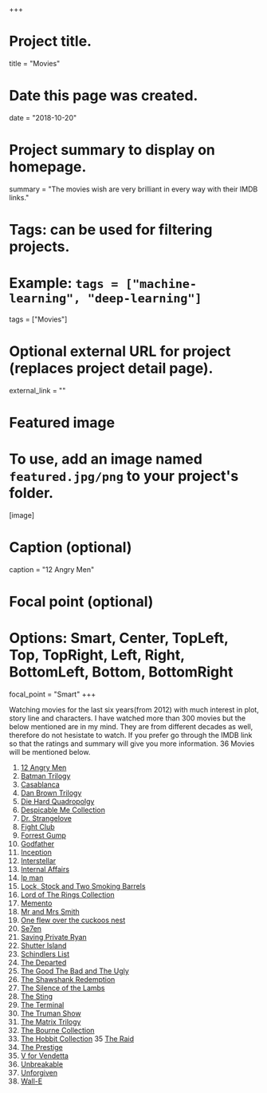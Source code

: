 +++
# Project title.
title = "Movies"

# Date this page was created.
date = "2018-10-20"

# Project summary to display on homepage.
summary = "The movies wish are very brilliant in every way with their IMDB links."

# Tags: can be used for filtering projects.
# Example: `tags = ["machine-learning", "deep-learning"]`
tags = ["Movies"]

# Optional external URL for project (replaces project detail page).
external_link = ""

# Featured image
# To use, add an image named `featured.jpg/png` to your project's folder. 
[image]
  # Caption (optional)
  caption = "12 Angry Men"
  
  # Focal point (optional)
  # Options: Smart, Center, TopLeft, Top, TopRight, Left, Right, BottomLeft, Bottom, BottomRight
  focal_point = "Smart"
+++

Watching movies for the last six years(from 2012) with much interest in plot, story line and characters. I have 
watched more than 300 movies but the below mentioned are in my mind. They are from different decades as well, 
therefore do not hesistate to watch. If you prefer go through the IMDB link so that the ratings and summary will
give you more information. 36 Movies will be mentioned below.

1. [12 Angry Men](https://www.imdb.com/title/tt0050083/?ref_=nv_sr_1) 
2. [Batman Trilogy](https://www.imdb.com/title/tt1345836/?ref_=nv_sr_2)
3. [Casablanca](https://www.imdb.com/title/tt0034583/?ref_=nv_sr_1)
4. [Dan Brown Trilogy](https://www.imdb.com/title/tt0382625/?ref_=nv_sr_1)
5. [Die Hard Quadropolgy](https://www.imdb.com/title/tt0095016/?ref_=nv_sr_1) 
6. [Despicable Me Collection](https://www.imdb.com/title/tt1323594/?ref_=nv_sr_1) 
7. [Dr. Strangelove](https://www.imdb.com/title/tt0057012/?ref_=nv_sr_1)
8. [Fight Club](https://www.imdb.com/title/tt0137523/?ref_=nv_sr_1)
9. [Forrest Gump](https://www.imdb.com/title/tt0109830/?ref_=nv_sr_1)
10. [Godfather](https://www.imdb.com/title/tt0068646/?ref_=nv_sr_1) 
11. [Inception](https://www.imdb.com/title/tt1375666/?ref_=nv_sr_1)
12. [Interstellar](https://www.imdb.com/title/tt0816692/?ref_=nv_sr_1)
13. [Internal Affairs](https://www.imdb.com/title/tt0338564/?ref_=tt_rec_tti)
14. [Ip man](https://www.imdb.com/title/tt1220719/?ref_=nv_sr_1) 
15. [Lock, Stock and Two Smoking Barrels](https://www.imdb.com/title/tt0120735/?ref_=nv_sr_1)
16. [Lord of The Rings Collection](https://www.imdb.com/title/tt0167260/?ref_=nv_sr_2) 
17. [Memento](https://www.imdb.com/title/tt0209144/?ref_=nv_sr_1)
18. [Mr and Mrs Smith](https://www.imdb.com/title/tt0356910/?ref_=nv_sr_1) 
19. [One flew over the cuckoos nest](https://www.imdb.com/title/tt0073486/?ref_=nv_sr_1)
20. [Se7en](https://www.imdb.com/title/tt0114369/?ref_=nv_sr_1)
21. [Saving Private Ryan](https://www.imdb.com/title/tt0120815/?ref_=nv_sr_1)
22. [Shutter Island](https://www.imdb.com/title/tt1130884/?ref_=nv_sr_1) 
23. [Schindlers List](https://www.imdb.com/title/tt0108052/?ref_=nv_sr_1) 
24. [The Departed](https://www.imdb.com/title/tt0407887/?ref_=nv_sr_1)
25. [The Good The Bad and The Ugly](https://www.imdb.com/title/tt0060196/?ref_=nv_sr_1)
26. [The Shawshank Redemption](https://www.imdb.com/title/tt0111161/?ref_=nv_sr_1)
27. [The Silence of the Lambs](https://www.imdb.com/title/tt0102926/?ref_=nv_sr_1)
28. [The Sting](https://www.imdb.com/title/tt0070735/?ref_=nv_sr_1)
30. [The Terminal](https://www.imdb.com/title/tt0362227/?ref_=nv_sr_2)
31. [The Truman Show](https://www.imdb.com/title/tt0120382/?ref_=nv_sr_1)
32. [The Matrix Trilogy](https://www.imdb.com/title/tt0133093/?ref_=nv_sr_1)
33. [The Bourne Collection](https://www.imdb.com/title/tt4196776/?ref_=nv_sr_1) 
34. [The Hobbit Collection](https://www.imdb.com/title/tt2310332/?ref_=nv_sr_2) 
35  [The Raid](https://www.imdb.com/title/tt2265171/?ref_=nv_sr_2) 
36. [The Prestige](https://www.imdb.com/title/tt0482571/?ref_=nv_sr_1)
37. [V for Vendetta](https://www.imdb.com/title/tt0434409/?ref_=nv_sr_1)
38. [Unbreakable](https://www.imdb.com/title/tt0217869/?ref_=nv_sr_1)
39. [Unforgiven](https://www.imdb.com/title/tt0105695/?ref_=nv_sr_2)
40. [Wall-E](https://www.imdb.com/title/tt0910970/?ref_=nv_sr_1)

